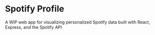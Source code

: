 # Spotify Profile

A WIP web app for visualizing personalized Spotify data built with React, Express, and the Spotify API
